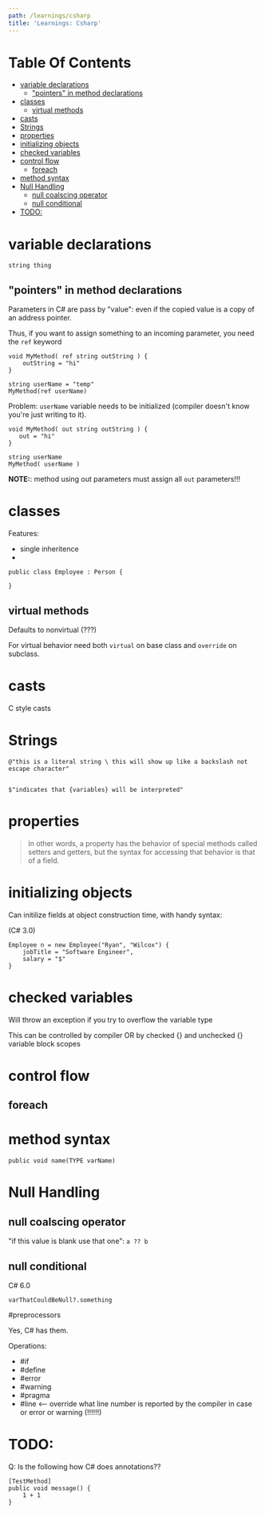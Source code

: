 ```yaml
---
path: /learnings/csharp
title: 'Learnings: Csharp'
---
```

# Table Of Contents

<!-- toc -->

- [variable declarations](#variable-declarations)
  * ["pointers" in method declarations](#pointers-in-method-declarations)
- [classes](#classes)
  * [virtual methods](#virtual-methods)
- [casts](#casts)
- [Strings](#strings)
- [properties](#properties)
- [initializing objects](#initializing-objects)
- [checked variables](#checked-variables)
- [control flow](#control-flow)
  * [foreach](#foreach)
- [method syntax](#method-syntax)
- [Null Handling](#null-handling)
  * [null coalscing operator](#null-coalscing-operator)
  * [null conditional](#null-conditional)
- [TODO:](#todo)

<!-- tocstop -->

# variable declarations

    string thing

## "pointers" in method declarations

Parameters in C# are pass by "value": even if the copied value is a copy of an address pointer.

Thus, if you want to assign something to an incoming parameter, you need the `ref` keyword


    void MyMethod( ref string outString ) {
        outString = "hi"
    }

    string userName = "temp"
    MyMethod(ref userName)

Problem: `userName` variable needs to be initialized (compiler doesn't know you're just writing to it).


    void MyMethod( out string outString ) {
       out = "hi"
    }

    string userName
    MyMethod( userName )

**NOTE:**: method using out parameters must assign all `out` parameters!!!

# classes

Features:

   * single inheritence
   *

    public class Employee : Person {

    }

## virtual methods

Defaults to nonvirtual (???)

For virtual behavior need both `virtual` on base class and `override` on subclass.

# casts

C style casts

# Strings

    @"this is a literal string \ this will show up like a backslash not escape character"


    $"indicates that {variables} will be interpreted"

# properties

> In other words, a property has the behavior of special methods called setters and getters, but the syntax for accessing that behavior is that of a field.

# initializing objects

Can initilize fields at object construction time, with handy syntax:

(C# 3.0)

    Employee n = new Employee("Ryan", "Wilcox") {
        jobTitle = "Software Engineer",
        salary = "$"
    }


# checked variables

Will throw an exception if you try to overflow the variable type

This can be controlled by compiler OR by checked {} and unchecked {} variable block scopes

# control flow

## foreach

# method syntax

    public void name(TYPE varName)

# Null Handling
## null coalscing operator

"if this value is blank use that one": `a ?? b`

## null conditional
C# 6.0

    varThatCouldBeNull?.something


#preprocessors

Yes, C# has them.

Operations:

  * #if
  * #define
  * #error
  * #warning
  * #pragma
  * #line <-- override what line number is reported by the compiler in case or error or warning (!!!!!!)

# TODO:

Q: Is the following how C# does annotations??

    [TestMethod]
    public void message() {
        1 + 1
    }



